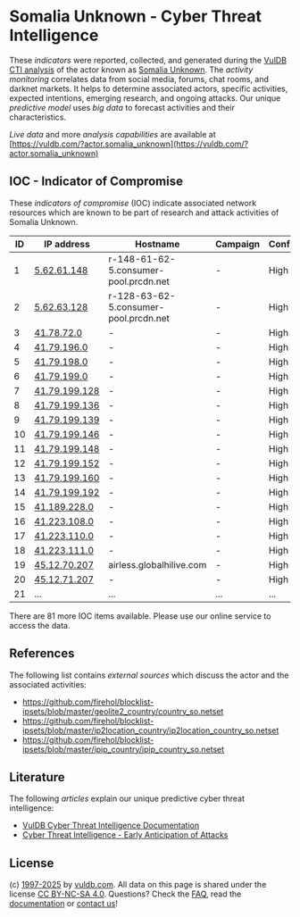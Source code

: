 # Somalia Unknown - Cyber Threat Intelligence

These _indicators_ were reported, collected, and generated during the [VulDB CTI analysis](https://vuldb.com/?kb.cti) of the actor known as [Somalia Unknown](https://vuldb.com/?actor.somalia_unknown). The _activity monitoring_ correlates data from social media, forums, chat rooms, and darknet markets. It helps to determine associated actors, specific activities, expected intentions, emerging research, and ongoing attacks. Our unique _predictive model_ uses _big data_ to forecast activities and their characteristics.

_Live data_ and more _analysis capabilities_ are available at [https://vuldb.com/?actor.somalia_unknown](https://vuldb.com/?actor.somalia_unknown)

## IOC - Indicator of Compromise

These _indicators of compromise_ (IOC) indicate associated network resources which are known to be part of research and attack activities of Somalia Unknown.

ID | IP address | Hostname | Campaign | Confidence
-- | ---------- | -------- | -------- | ----------
1 | [5.62.61.148](https://vuldb.com/?ip.5.62.61.148) | r-148-61-62-5.consumer-pool.prcdn.net | - | High
2 | [5.62.63.128](https://vuldb.com/?ip.5.62.63.128) | r-128-63-62-5.consumer-pool.prcdn.net | - | High
3 | [41.78.72.0](https://vuldb.com/?ip.41.78.72.0) | - | - | High
4 | [41.79.196.0](https://vuldb.com/?ip.41.79.196.0) | - | - | High
5 | [41.79.198.0](https://vuldb.com/?ip.41.79.198.0) | - | - | High
6 | [41.79.199.0](https://vuldb.com/?ip.41.79.199.0) | - | - | High
7 | [41.79.199.128](https://vuldb.com/?ip.41.79.199.128) | - | - | High
8 | [41.79.199.136](https://vuldb.com/?ip.41.79.199.136) | - | - | High
9 | [41.79.199.139](https://vuldb.com/?ip.41.79.199.139) | - | - | High
10 | [41.79.199.146](https://vuldb.com/?ip.41.79.199.146) | - | - | High
11 | [41.79.199.148](https://vuldb.com/?ip.41.79.199.148) | - | - | High
12 | [41.79.199.152](https://vuldb.com/?ip.41.79.199.152) | - | - | High
13 | [41.79.199.160](https://vuldb.com/?ip.41.79.199.160) | - | - | High
14 | [41.79.199.192](https://vuldb.com/?ip.41.79.199.192) | - | - | High
15 | [41.189.228.0](https://vuldb.com/?ip.41.189.228.0) | - | - | High
16 | [41.223.108.0](https://vuldb.com/?ip.41.223.108.0) | - | - | High
17 | [41.223.110.0](https://vuldb.com/?ip.41.223.110.0) | - | - | High
18 | [41.223.111.0](https://vuldb.com/?ip.41.223.111.0) | - | - | High
19 | [45.12.70.207](https://vuldb.com/?ip.45.12.70.207) | airless.globalhilive.com | - | High
20 | [45.12.71.207](https://vuldb.com/?ip.45.12.71.207) | - | - | High
21 | ... | ... | ... | ...

There are 81 more IOC items available. Please use our online service to access the data.

## References

The following list contains _external sources_ which discuss the actor and the associated activities:

* https://github.com/firehol/blocklist-ipsets/blob/master/geolite2_country/country_so.netset
* https://github.com/firehol/blocklist-ipsets/blob/master/ip2location_country/ip2location_country_so.netset
* https://github.com/firehol/blocklist-ipsets/blob/master/ipip_country/ipip_country_so.netset

## Literature

The following _articles_ explain our unique predictive cyber threat intelligence:

* [VulDB Cyber Threat Intelligence Documentation](https://vuldb.com/?kb.cti)
* [Cyber Threat Intelligence - Early Anticipation of Attacks](https://www.scip.ch/en/?labs.20201022)

## License

(c) [1997-2025](https://vuldb.com/?kb.changelog) by [vuldb.com](https://vuldb.com/?kb.about). All data on this page is shared under the license [CC BY-NC-SA 4.0](https://creativecommons.org/licenses/by-nc-sa/4.0/). Questions? Check the [FAQ](https://vuldb.com/?kb.faq), read the [documentation](https://vuldb.com/?kb) or [contact us](https://vuldb.com/?contact)!
